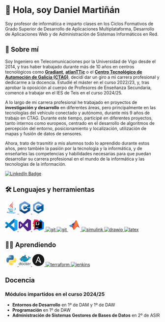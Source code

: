 # 👋 Hola, soy Daniel Martiñán

Soy profesor de informática e imparto clases en los Ciclos Formativos de Grado Superior de Desarrollo de Aplicaciones Multiplataforma, Desarrollo de Aplicaciones Web y de Administración de Sistemas Informáticos en Red.

## 👨 Sobre mí

Soy Ingeniero en Telecomunicaciones por la Universidad de Vigo desde el 2014, y tras haber trabajado durante más de 10 años en centros tecnológicos como **[Gradiant](https://www.gradiant.org)**, **[atlanTTic](https://atlanttic.uvigo.es/gl/)** o el **[Centro Tecnológico de Automoción de Galicia (CTAG)](https://www.ctag.com)**, decidí dar un giro a mi carrera profesional y dedicarme a la docencia. Estudié el máster en el curso 2022/23, y, tras aprobar la oposición al cuerpo de Profesores de Enseñanza Secundaria, comencé a trabajar en el IES de Teis en el curso 2024/25.

A lo largo de mi carrera profesional he trabajado en proyectos de **investigación y desarrollo** en diferentes áreas, pero principalmente en las tecnologías del vehículo conectado y autónomo, durante mis 9 años de trabajo en CTAG. Durante este tiempo, participé en diferentes proyectos, tanto internos como europeos, centrado en el desarrollo de algoritmos de percepción del entorno, posicionamiento y localización, utilización de mapas y fusión de datos de sensores.

Ahora, trato de trasmitir a mis alumnos todo lo aprendido durante estos años, pero también la pasión por la tecnología y la informática, y de enseñarles las competencias y habilidades necesarias para que puedan desarrollar su carrera profesional en el mundo de la informática y las tecnologías de la información.

<div id="badges">
  <a href="https://www.linkedin.com/in/dmartinan/">
    <img src="https://img.shields.io/badge/LinkedIn-blue?style=for-the-badge&logo=linkedin&logoColor=white" alt="LinkedIn Badge"/>
  </a>
</div>

<!--
**danielmartinan/danielmartinan** is a ✨ _special_ ✨ repository because its `README.md` (this file) appears on your GitHub profile.

Here are some ideas to get you started:

- 🔭 I’m currently working on ...
- 🌱 I’m currently learning ...
- 🤔 I’m looking for help with ...
- 💬 Ask me about ...
- 📫 How to reach me: ...
- ⚡ Fun fact: ...
-->

## :hammer_and_wrench: Lenguajes y herramientas

<p align="left"> 
<a href="https://www.java.com" target="_blank"> <img src="https://raw.githubusercontent.com/devicons/devicon/master/icons/java/java-original.svg" alt="java" width="40" height="40"/></a><a href="https://isocpp.org/" target="_blank"> <img src="https://raw.githubusercontent.com/devicons/devicon/master/icons/cplusplus/cplusplus-original.svg" alt="cplusplus" width="40" height="40"/> </a><a href="https://www.cprogramming.com/" target="_blank"> <img src="https://raw.githubusercontent.com/devicons/devicon/master/icons/c/c-original.svg" alt="c" width="40" height="40"/> </a>




<a href="https://code.visualstudio.com/" target="_blank"> <img src="https://raw.githubusercontent.com/devicons/devicon/master/icons/vscode/vscode-original.svg" alt="vscode" width="40" height="40"/> </a><a href="https://visualstudio.microsoft.com/" target="_blank"> <img src="https://raw.githubusercontent.com/devicons/devicon/master/icons/visualstudio/visualstudio-plain.svg" alt="visualstudio" width="40" height="40"/> </a><a href="https://www.jetbrains.com/idea/" target="_blank"> <img src="https://raw.githubusercontent.com/devicons/devicon/master/icons/intellij/intellij-original.svg" alt="intellij" width="40" height="40"/> </a><a href="https://git-scm.com/" target="_blank"> <img src="https://www.vectorlogo.zone/logos/git-scm/git-scm-icon.svg" alt="git" width="40" height="40"/> </a><a href="https://github.com/" target="_blank"> <img src="https://cdn-icons-png.flaticon.com/512/25/25231.png" alt="git" width="40" height="40"/> </a><a href="https://www.mathworks.com/products/matlab.html" target="_blank"> <img src="https://raw.githubusercontent.com/devicons/devicon/master/icons/matlab/matlab-original.svg" alt="matlab" width="40" height="40"/> </a><a href="https://www.mathworks.com/products/simulink.html" target="_blank"> <img src="https://upload.wikimedia.org/wikipedia/commons/3/36/Simulink_Logo_%28non-wordmark%29.png" alt="simulink" width="40" height="40"/> </a><a href="https://www.draw.io" target="_blank"> <img src="https://seeklogo.com/images/D/draw-io-logo-59133ABE5E-seeklogo.com.png" alt="drawio" width="40" height="40"/></a><a href="https://www.latex-project.org" target="_blank"> <img src="https://files.raycast.com/plponr5sapzs0hcccw4i4whh1nuo" alt="latex" width="40" height="40"/> </a>
</p>

## :student: Aprendiendo

<p align="left">
<a href="https://www.python.org" target="_blank"> <img src="https://raw.githubusercontent.com/devicons/devicon/master/icons/python/python-original.svg" alt="python" width="40" height="40"/> </a><a href="https://www.docker.com" target="_blank"> <img src="https://raw.githubusercontent.com/devicons/devicon/master/icons/docker/docker-original-wordmark.svg" alt="docker" width="40" height="40"/> </a><a href="https://www.ansible.com" target="_blank"> <img src="https://raw.githubusercontent.com/devicons/devicon/master/icons/ansible/ansible-original.svg" alt="ansible" width="40" height="40"/> </a><a href="https://www.terraform.io" target="_blank"> <img src="https://www.vectorlogo.zone/logos/terraformio/terraformio-icon.svg" alt="terraform" width="40" height="40"/> </a><a href="https://www.jenkins.io" target="_blank"> <img src="https://www.vectorlogo.zone/logos/jenkins/jenkins-icon.svg" alt="jenkins" width="40" height="40"/> </a>
</p>

## Docencia

### Módulos impartidos en el curso 2024/25

- **Entornos de Desarrollo** en 1º de DAM y 1º de DAW
- **Programación** en 1º de DAW
- **Administración de Sistemas Gestores de Bases de Datos** en 2º de ASIR

